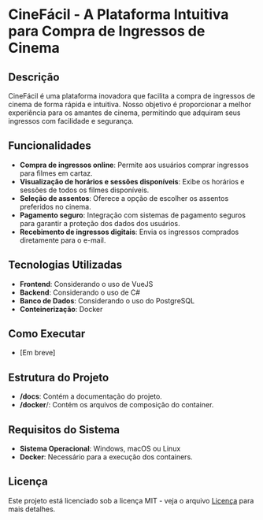 # CineFácil - A Plataforma Intuitiva para Compra de Ingressos de Cinema

## Descrição

CineFácil é uma plataforma inovadora que facilita a compra de ingressos de cinema de forma rápida e intuitiva. Nosso objetivo é proporcionar a melhor experiência para os amantes de cinema, permitindo que adquiram seus ingressos com facilidade e segurança.

## Funcionalidades

- **Compra de ingressos online**: Permite aos usuários comprar ingressos para filmes em cartaz.
- **Visualização de horários e sessões disponíveis**: Exibe os horários e sessões de todos os filmes disponíveis.
- **Seleção de assentos**: Oferece a opção de escolher os assentos preferidos no cinema.
- **Pagamento seguro**: Integração com sistemas de pagamento seguros para garantir a proteção dos dados dos usuários.
- **Recebimento de ingressos digitais**: Envia os ingressos comprados diretamente para o e-mail.

## Tecnologias Utilizadas

- **Frontend**: Considerando o uso de VueJS
- **Backend**: Considerando o uso de C#
- **Banco de Dados**: Considerando o uso do PostgreSQL
- **Conteinerização**: Docker

## Como Executar

- [Em breve]

## Estrutura do Projeto

- **/docs**: Contém a documentação do projeto.
- **/docker**/: Contém os arquivos de composição do container.

## Requisitos do Sistema

- **Sistema Operacional**: Windows, macOS ou Linux
- **Docker**: Necessário para a execução dos containers.

## Licença

Este projeto está licenciado sob a licença MIT - veja o arquivo [Licença](./LICENSE) para mais detalhes.
